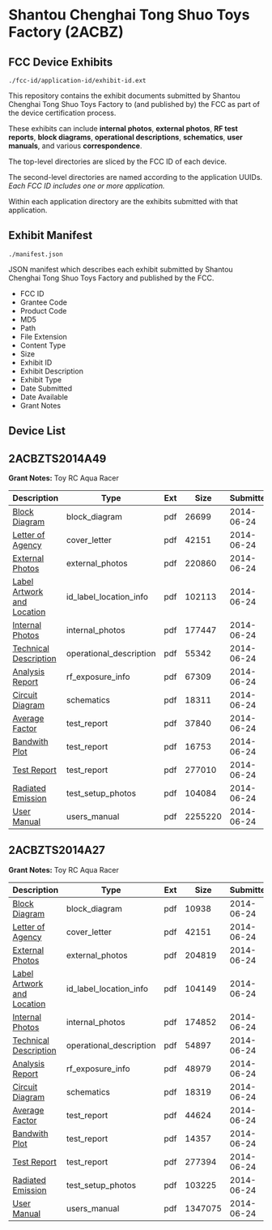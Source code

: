 # Shantou Chenghai Tong Shuo Toys Factory (2ACBZ)
## FCC Device Exhibits

```
./fcc-id/application-id/exhibit-id.ext
```

This repository contains the exhibit documents submitted by Shantou Chenghai Tong Shuo Toys Factory to (and published by) the FCC as part of the device certification process.

These exhibits can include **internal photos**, **external photos**, **RF test reports**, **block diagrams**, **operational descriptions**, **schematics**, **user manuals**, and various **correspondence**.

The top-level directories are sliced by the FCC ID of each device.

The second-level directories are named according to the application UUIDs. *Each FCC ID includes one or more application.*

Within each application directory are the exhibits submitted with that application. 

## Exhibit Manifest

```
./manifest.json
```

JSON manifest which describes each exhibit submitted by Shantou Chenghai Tong Shuo Toys Factory and published by the FCC.

- FCC ID
- Grantee Code
- Product Code
- MD5
- Path
- File Extension
- Content Type
- Size
- Exhibit ID
- Exhibit Description
- Exhibit Type
- Date Submitted
- Date Available
- Grant Notes

## Device List
## 2ACBZTS2014A49
**Grant Notes:** Toy RC Aqua Racer

| Description | Type | Ext | Size | Submitted | Available |
| ----------- | ---- | --- | ---- | --------- | --------- |
| [Block Diagram](2ACBZTS2014A49/ded70b10e8d66ba4426b438bc7777af7/2304026.pdf) | block_diagram | pdf | 26699 | 2014-06-24 | 2014-06-24 |
| [Letter of Agency](2ACBZTS2014A49/ded70b10e8d66ba4426b438bc7777af7/2303996.pdf) | cover_letter | pdf | 42151 | 2014-06-24 | 2014-06-24 |
| [External Photos](2ACBZTS2014A49/ded70b10e8d66ba4426b438bc7777af7/2304032.pdf) | external_photos | pdf | 220860 | 2014-06-24 | 2014-06-24 |
| [Label Artwork and Location](2ACBZTS2014A49/ded70b10e8d66ba4426b438bc7777af7/2304033.pdf) | id_label_location_info | pdf | 102113 | 2014-06-24 | 2014-06-24 |
| [Internal Photos](2ACBZTS2014A49/ded70b10e8d66ba4426b438bc7777af7/2304034.pdf) | internal_photos | pdf | 177447 | 2014-06-24 | 2014-06-24 |
| [Technical Description](2ACBZTS2014A49/ded70b10e8d66ba4426b438bc7777af7/2304025.pdf) | operational_description | pdf | 55342 | 2014-06-24 | 2014-06-24 |
| [Analysis Report](2ACBZTS2014A49/ded70b10e8d66ba4426b438bc7777af7/2304035.pdf) | rf_exposure_info | pdf | 67309 | 2014-06-24 | 2014-06-24 |
| [Circuit Diagram](2ACBZTS2014A49/ded70b10e8d66ba4426b438bc7777af7/2304027.pdf) | schematics | pdf | 18311 | 2014-06-24 | 2014-06-24 |
| [Average Factor](2ACBZTS2014A49/ded70b10e8d66ba4426b438bc7777af7/2304028.pdf) | test_report | pdf | 37840 | 2014-06-24 | 2014-06-24 |
| [Bandwith Plot](2ACBZTS2014A49/ded70b10e8d66ba4426b438bc7777af7/2304029.pdf) | test_report | pdf | 16753 | 2014-06-24 | 2014-06-24 |
| [Test Report](2ACBZTS2014A49/ded70b10e8d66ba4426b438bc7777af7/2304030.pdf) | test_report | pdf | 277010 | 2014-06-24 | 2014-06-24 |
| [Radiated Emission](2ACBZTS2014A49/ded70b10e8d66ba4426b438bc7777af7/2304031.pdf) | test_setup_photos | pdf | 104084 | 2014-06-24 | 2014-06-24 |
| [User Manual](2ACBZTS2014A49/ded70b10e8d66ba4426b438bc7777af7/2304024.pdf) | users_manual | pdf | 2255220 | 2014-06-24 | 2014-06-24 |
## 2ACBZTS2014A27
**Grant Notes:** Toy RC Aqua Racer

| Description | Type | Ext | Size | Submitted | Available |
| ----------- | ---- | --- | ---- | --------- | --------- |
| [Block Diagram](2ACBZTS2014A27/ebfc5f7922abc055da5eb9ec40d4f91e/2303999.pdf) | block_diagram | pdf | 10938 | 2014-06-24 | 2014-06-24 |
| [Letter of Agency](2ACBZTS2014A27/ebfc5f7922abc055da5eb9ec40d4f91e/2303996.pdf) | cover_letter | pdf | 42151 | 2014-06-24 | 2014-06-24 |
| [External Photos](2ACBZTS2014A27/ebfc5f7922abc055da5eb9ec40d4f91e/2304005.pdf) | external_photos | pdf | 204819 | 2014-06-24 | 2014-06-24 |
| [Label Artwork and Location](2ACBZTS2014A27/ebfc5f7922abc055da5eb9ec40d4f91e/2304006.pdf) | id_label_location_info | pdf | 104149 | 2014-06-24 | 2014-06-24 |
| [Internal Photos](2ACBZTS2014A27/ebfc5f7922abc055da5eb9ec40d4f91e/2304007.pdf) | internal_photos | pdf | 174852 | 2014-06-24 | 2014-06-24 |
| [Technical Description](2ACBZTS2014A27/ebfc5f7922abc055da5eb9ec40d4f91e/2303998.pdf) | operational_description | pdf | 54897 | 2014-06-24 | 2014-06-24 |
| [Analysis Report](2ACBZTS2014A27/ebfc5f7922abc055da5eb9ec40d4f91e/2304008.pdf) | rf_exposure_info | pdf | 48979 | 2014-06-24 | 2014-06-24 |
| [Circuit Diagram](2ACBZTS2014A27/ebfc5f7922abc055da5eb9ec40d4f91e/2304000.pdf) | schematics | pdf | 18319 | 2014-06-24 | 2014-06-24 |
| [Average Factor](2ACBZTS2014A27/ebfc5f7922abc055da5eb9ec40d4f91e/2304001.pdf) | test_report | pdf | 44624 | 2014-06-24 | 2014-06-24 |
| [Bandwith Plot](2ACBZTS2014A27/ebfc5f7922abc055da5eb9ec40d4f91e/2304002.pdf) | test_report | pdf | 14357 | 2014-06-24 | 2014-06-24 |
| [Test Report](2ACBZTS2014A27/ebfc5f7922abc055da5eb9ec40d4f91e/2304003.pdf) | test_report | pdf | 277394 | 2014-06-24 | 2014-06-24 |
| [Radiated Emission](2ACBZTS2014A27/ebfc5f7922abc055da5eb9ec40d4f91e/2304004.pdf) | test_setup_photos | pdf | 103225 | 2014-06-24 | 2014-06-24 |
| [User Manual](2ACBZTS2014A27/ebfc5f7922abc055da5eb9ec40d4f91e/2303997.pdf) | users_manual | pdf | 1347075 | 2014-06-24 | 2014-06-24 |
